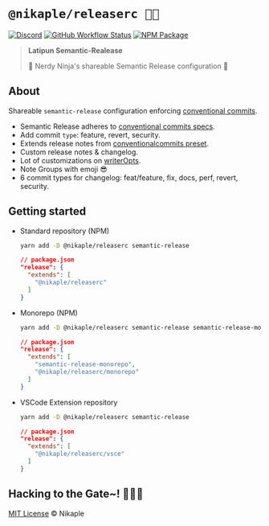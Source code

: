 # `@nikaple/releaserc 🥷🚀`

[![Discord][discord-image]][discord-url]
[![GitHub Workflow Status][workflow-image]][workflow-url]
[![NPM Package][npm-image]][npm-url]

> **Latipun Semantic-Realease**
>
> 🥷 Nerdy Ninja's shareable Semantic Release configuration 🚀

## About

Shareable `semantic-release` configuration enforcing [conventional commits](https://github.com/nikaple/.github/blob/main/commit-message-guide.md).

- Semantic Release adheres to [conventional commits specs](https://www.conventionalcommits.org/en/v1.0.0/#specification).
- Add commit `type`: feature, revert, security.
- Extends release notes from [conventionalcommits preset](https://github.com/conventional-changelog/conventional-changelog/tree/master/packages/conventional-changelog-conventionalcommits).
- Custom release notes & changelog.
- Lot of customizations on [writerOpts](https://github.com/conventional-changelog/conventional-changelog/tree/master/packages/conventional-changelog-writer#options).
- Note Groups with emoji 😎
- 6 commit types for changelog: feat/feature, fix, docs, perf, revert, security.

## Getting started

- Standard repository (NPM)

  ```sh
  yarn add -D @nikaple/releaserc semantic-release
  ```

  ```json
  // package.json
  "release": {
    "extends": [
      "@nikaple/releaserc"
    ]
  }
  ```

- Monorepo (NPM)

  ```sh
  yarn add -D @nikaple/releaserc semantic-release semantic-release-monorepo
  ```

  ```json
  // package.json
  "release": {
    "extends": [
      "semantic-release-monorepo",
      "@nikaple/releaserc/monorepo"
    ]
  }
  ```

- VSCode Extension repository

  ```sh
  yarn add -D @nikaple/releaserc semantic-release
  ```

  ```json
  // package.json
  "release": {
    "extends": [
      "@nikaple/releaserc/vsce"
    ]
  }
  ```

## Hacking to the Gate~! 🧑‍💻🎶

[MIT License][license-url] © Nikaple

<!-- Variables -->

[discord-image]: https://img.shields.io/discord/758271814153011201?label=Developers%20Indonesia&logo=discord&style=flat-square
[discord-url]: https://discord.gg/njSj2Nq "Chat and discuss at Developers Indonesia"
[workflow-image]: https://img.shields.io/github/workflow/status/nikaple/library/%E2%9A%99%F0%9F%9A%80?label=CI%2FCD&logo=github-actions&style=flat-square
[workflow-url]: https://github.com/nikaple/library/actions "GitHub Actions"
[npm-image]: https://img.shields.io/npm/v/@nikaple/releaserc?label=package&logo=npm&style=flat-square
[npm-url]: https://npmjs.org/package/@nikaple/releaserc "@nikaple/releaserc on NPM"
[license-url]: https://github.com/nikaple/library/blob/main/license "MIT License"
